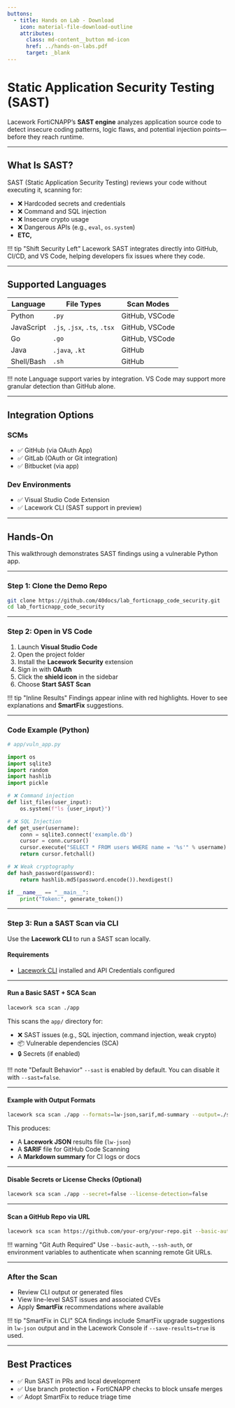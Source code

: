 ```yaml
---
buttons:
  - title: Hands on Lab - Download
    icon: material-file-download-outline
    attributes:
      class: md-content__button md-icon
      href: ../hands-on-labs.pdf
      target: _blank
---
```


# Static Application Security Testing (SAST)

Lacework FortiCNAPP’s **SAST engine** analyzes application source code to detect insecure coding patterns, logic flaws, and potential injection points—before they reach runtime.

---

## What Is SAST?

SAST (Static Application Security Testing) reviews your code without executing it, scanning for:

* ❌ Hardcoded secrets and credentials
* ❌ Command and SQL injection
* ❌ Insecure crypto usage
* ❌ Dangerous APIs (e.g., `eval`, `os.system`)
* **ETC,**

!!! tip "Shift Security Left"
    Lacework SAST integrates directly into GitHub, CI/CD, and VS Code, helping developers fix issues where they code.

---

## Supported Languages

| Language   | File Types                   | Scan Modes     |
| ---------- | ---------------------------- | -------------- |
| Python     | `.py`                        | GitHub, VSCode |
| JavaScript | `.js`, `.jsx`, `.ts`, `.tsx` | GitHub, VSCode |
| Go         | `.go`                        | GitHub, VSCode |
| Java       | `.java`, `.kt`               | GitHub         |
| Shell/Bash | `.sh`                        | GitHub         |

!!! note
    Language support varies by integration. VS Code may support more granular detection than GitHub alone.

---

## Integration Options

### SCMs

* ✅ GitHub (via OAuth App)
* ✅ GitLab (OAuth or Git integration)
* ✅ Bitbucket (via app)

### Dev Environments

* ✅ Visual Studio Code Extension
* ✅ Lacework CLI (SAST support in preview)

---

## Hands-On

This walkthrough demonstrates SAST findings using a vulnerable Python app.

---

### Step 1: Clone the Demo Repo

```bash
git clone https://github.com/40docs/lab_forticnapp_code_security.git
cd lab_forticnapp_code_security
```

---

### Step 2: Open in VS Code

1. Launch **Visual Studio Code**
2. Open the project folder
3. Install the **Lacework Security** extension
4. Sign in with **OAuth**
5. Click the **shield icon** in the sidebar
6. Choose **Start SAST Scan**

!!! tip "Inline Results"
    Findings appear inline with red highlights. Hover to see explanations and **SmartFix** suggestions.

---

### Code Example (Python)

```python
# app/vuln_app.py

import os
import sqlite3
import random
import hashlib
import pickle

# ❌ Command injection
def list_files(user_input):
    os.system(f"ls {user_input}")

# ❌ SQL Injection
def get_user(username):
    conn = sqlite3.connect('example.db')
    cursor = conn.cursor()
    cursor.execute("SELECT * FROM users WHERE name = '%s'" % username)
    return cursor.fetchall()

# ❌ Weak cryptography
def hash_password(password):
    return hashlib.md5(password.encode()).hexdigest()

if __name__ == "__main__":
    print("Token:", generate_token())
```

---

### Step 3: Run a SAST Scan via CLI

Use the **Lacework CLI** to run a SAST scan locally.

#### Requirements

* [Lacework CLI](00-prerequisites.md) installed and API Credentials configured

---

#### Run a Basic SAST + SCA Scan

```bash
lacework sca scan ./app
```

This scans the `app/` directory for:

* ❌ SAST issues (e.g., SQL injection, command injection, weak crypto)
* 📦 Vulnerable dependencies (SCA)
* 🔒 Secrets (if enabled)

!!! note "Default Behavior"
    `--sast` is enabled by default. You can disable it with `--sast=false`.

---

#### Example with Output Formats

```bash
lacework sca scan ./app --formats=lw-json,sarif,md-summary --output=./sca-results
```

This produces:

* A **Lacework JSON** results file (`lw-json`)
* A **SARIF** file for GitHub Code Scanning
* A **Markdown summary** for CI logs or docs

---

#### Disable Secrets or License Checks (Optional)

```bash
lacework sca scan ./app --secret=false --license-detection=false
```

---

#### Scan a GitHub Repo via URL

```bash
lacework sca scan https://github.com/your-org/your-repo.git --basic-auth=git:your_token
```

!!! warning "Git Auth Required"
    Use `--basic-auth`, `--ssh-auth`, or environment variables to authenticate when scanning remote Git URLs.

---

### After the Scan

* Review CLI output or generated files
* View line-level SAST issues and associated CVEs
* Apply **SmartFix** recommendations where available

!!! tip "SmartFix in CLI"
    SCA findings include SmartFix upgrade suggestions in `lw-json` output and in the Lacework Console if `--save-results=true` is used.

---

## Best Practices

* ✅ Run SAST in PRs and local development
* ✅ Use branch protection + FortiCNAPP checks to block unsafe merges
* ✅ Adopt SmartFix to reduce triage time
